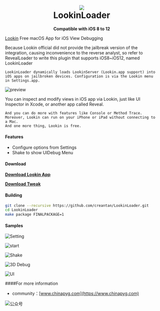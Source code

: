 <h1 align="center">
  <img src="https://github.com/creantan/LookinLoader/blob/master/example/LookinLoader.png">
  <br/>
  LookinLoader
</h1>

<p align="center"><b>Compatible with iOS 8 to 12</b></p>

[Lookin](https://lookin.work) Free macOS App for iOS View Debugging

<p>
	Because Lookin official did not provide the jailbreak version of the integration, causing inconvenience to the reverse analyst, so refer to RevealLoader to write this plugin that supports iOS8~iOS12, named LookinLoader

	LookinLoader dynamically loads LookinServer (Lookin.app support) into iOS apps on jailbroken devices. Configuration is via the Lookin menu in Settings.app.
</p>

![preview](https://github.com/creantan/LookinLoader/blob/master/example/preview.jpg "lookin" )

<p>
	You can inspect and modify views in iOS app via Lookin, just like UI Inspector in Xcode, or another app called Reveal.

	And you can do more with features like Console or Method Trace.
	Moreover, Lookin can run on your iPhone or iPad without connecting to a Mac.
	And one more thing, Lookin is free.
</p>

#### Features

+ Configure options from Settings
+ Shake to show UIDebug Menu


#### Download

**[Download Lookin App](https://lookin.work)**

**[Download Tweak](https://github.com/creantan/LookinLoader/releases/download/1.0.3/com.chinapyg.lookinloader_1.0.3_iphoneos-arm.deb.zip)**

#### Building

```bash
git clone --recursive https://github.com/creantan/LookinLoader.git
cd LookinLoader
make package FINALPACKAGE=1
```

#### Samples

![Setting](https://github.com/creantan/LookinLoader/blob/master/example/setting.jpeg "Setting" )

![start](https://github.com/creantan/LookinLoader/blob/master/example/start.jpg "start" )

![Shake](https://github.com/creantan/LookinLoader/blob/master/example/debugui.png "Shake" )

![3D Debug](https://github.com/creantan/LookinLoader/blob/master/example/3dvew.png "3dview" )

![UI](https://github.com/creantan/LookinLoader/blob/master/example/ui.png "UI" )

####For more information

* community：[www.chinapyg.com](https://www.chinapyg.com)

![公众号](https://github.com/creantan/LookinLoader/blob/master/example/qrcode.jpg "公众号" )

